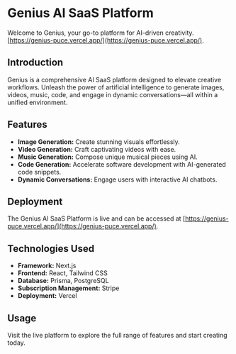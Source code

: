 # Genius AI SaaS Platform

Welcome to Genius, your go-to platform for AI-driven creativity.  
[https://genius-puce.vercel.app/](https://genius-puce.vercel.app/).

## Introduction

Genius is a comprehensive AI SaaS platform designed to elevate creative workflows. Unleash the power of artificial intelligence to generate images, videos, music, code, and engage in dynamic conversations—all within a unified environment.

## Features

- **Image Generation:** Create stunning visuals effortlessly.
- **Video Generation:** Craft captivating videos with ease.
- **Music Generation:** Compose unique musical pieces using AI.
- **Code Generation:** Accelerate software development with AI-generated code snippets.
- **Dynamic Conversations:** Engage users with interactive AI chatbots.

## Deployment

The Genius AI SaaS Platform is live and can be accessed at [https://genius-puce.vercel.app/](https://genius-puce.vercel.app/).

## Technologies Used

- **Framework:** Next.js
- **Frontend:** React, Tailwind CSS
- **Database:** Prisma, PostgreSQL
- **Subscription Management:** Stripe
- **Deployment:** Vercel

## Usage

Visit the live platform to explore the full range of features and start creating today.
